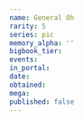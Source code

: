```yaml
---
name: General Oh
rarity: 5
series: pic
memory_alpha: ''
bigbook_tier:
events:
in_portal:
date:
obtained:
mega:
published: false
---
```

